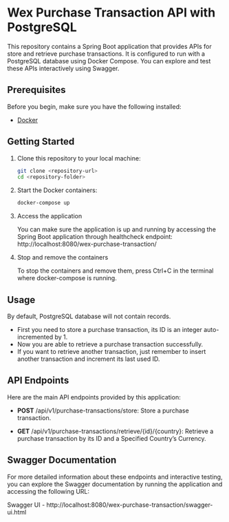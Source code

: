 # Wex Purchase Transaction API with PostgreSQL

This repository contains a Spring Boot application that provides APIs for store and retrieve purchase transactions. It is configured to run with a PostgreSQL database using Docker Compose. You can explore and test these APIs interactively using Swagger.

## Prerequisites

Before you begin, make sure you have the following installed:

- [Docker](https://www.docker.com/)

## Getting Started

1. Clone this repository to your local machine:

   ```bash
   git clone <repository-url>
   cd <repository-folder>
   ```
2. Start the Docker containers:

    ```bash
   docker-compose up
    ```
3. Access the application

    You can make sure the application is up and running by accessing the Spring Boot application through healthcheck endpoint: http://localhost:8080/wex-purchase-transaction/

4. Stop and remove the containers

    To stop the containers and remove them, press Ctrl+C in the terminal where docker-compose is running.

## Usage
   By default, PostgreSQL database will not contain records.
   - First you need to store a purchase transaction, its ID is an integer auto-incremented by 1.
   - Now you are able to retrieve a purchase transaction successfully.
   - If you want to retrieve another transaction, just remember to insert another transaction and increment its last used ID.

## API Endpoints
   Here are the main API endpoints provided by this application:

   - **POST** /api/v1/purchase-transactions/store: Store a purchase transaction.

   - **GET** /api/v1/purchase-transactions/retrieve/{id}/{country}: Retrieve a purchase transaction by its ID and a Specified Country’s Currency.

## Swagger Documentation
   For more detailed information about these endpoints and interactive testing, you can explore the Swagger documentation by running the application and accessing the following URL:
   
   Swagger UI - http://localhost:8080/wex-purchase-transaction/swagger-ui.html